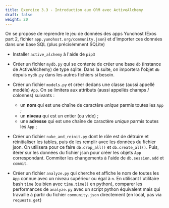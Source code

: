 ```yaml
---
title: Exercice 3.3 - Introduction aux ORM avec ActiveAlchemy
draft: false
weight: 20
---
```



On se propose de reprendre le jeu de données des apps Yunohost (Exos part 2, fichier `app.yunohost.org/community.json`) et d'importer ces données dans une base SQL (plus précisémment SQLite)

- Installer `active_alchemy` à l'aide de `pip3`

- Créer un fichier `mydb.py` qui se contente de créer une base `db` (instance de ActiveAlchemy) de type sqlite. Dans la suite, on importera l'objet `db` depuis `mydb.py` dans les autres fichiers si besoin.

- Créer un fichier `models.py` et créer dedans une classe (aussi appellé modèle) `App`. On se limitera aux attributs (aussi appellés champs / colonnes) suivants : 
    - un **nom** qui est une chaîne de caractère *unique* parmis toutes les `App` ;
    - un **niveau** qui est un entier (ou vide) ;
    - une **adresse** qui est une chaîne de caractère *unique* parmis toutes les `App` ;

- Créer un fichier `nuke_and_reinit.py` dont le rôle est de détruire et réinitialiser les tables, puis de les remplir avec les données du fichier json. On utilisera pour ce faire `db.drop_all()` et `db.create_all()`. Puis, itérer sur les données du fichier json pour créer les objets `App` correspondant. Commiter les changements à l'aide de `db.session.add` et `commit`.

- Créer un fichier `analyze.py` qui cherche et affiche le nom de toutes les `App` connue avec un niveau supérieur ou égal à `n`. En utilisant l'utilitaire bash `time` (ou bien avec `time.time()` en python), comparer les performances de `analyze.py` avec un script python équivalent mais qui travaille à partir du fichier `community.json` directement (en local, pas via `requests.get`)

